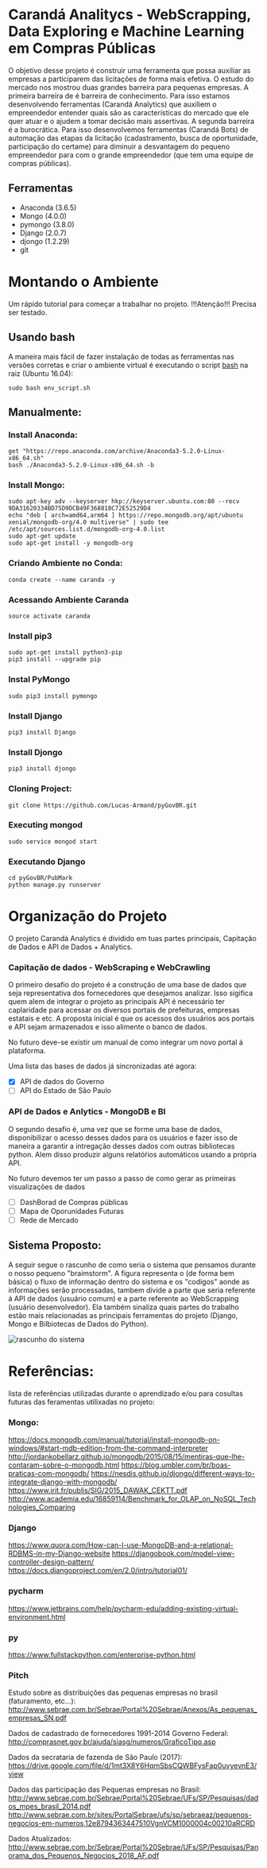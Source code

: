 # Carandá Analitycs - WebScrapping, Data Exploring e Machine Learning em Compras Públicas

O objetivo desse projeto é construir uma ferramenta que possa auxiliar as empresas a participarem das licitações de forma mais efetiva. O estudo do mercado nos mostrou duas grandes barreira para pequenas empresas. A primeira barreira de é barreira de conhecimento. Para isso estamos desenvolvendo ferramentas (Carandá Analytics) que auxiliem o empreendedor entender quais são as características do mercado que ele quer atuar e o ajudem a tomar decisão mais assertivas. A segunda barreira é a burocrática. Para isso desenvolvemos ferramentas (Carandá Bots) de automação das etapas da licitação (cadastramento, busca de oportunidade, participação do certame) para diminuir a desvantagem do pequeno empreendedor para com o grande empreendedor (que tem uma equipe de compras públicas).

## Ferramentas

* Anaconda (3.6.5) 
* Mongo (4.0.0) 
* pymongo (3.8.0) 
* Django (2.0.7) 
* djongo (1.2.29)
* git
# Montando o Ambiente

Um rápido tutorial para começar a trabalhar no projeto. !!!Atenção!!! Precisa ser testado.

## Usando bash

A maneira mais fácil de fazer instalação de todas as ferramentas nas versões corretas e criar o ambiente virtual é executando o script [bash](https://github.com/Lucas-Armand/pyGovBR/blob/master/env_script.sh) na raiz (Ubuntu 16.04):

```
sudo bash env_script.sh
```

## Manualmente:

### Install Anaconda:

```
get "https://repo.anaconda.com/archive/Anaconda3-5.2.0-Linux-x86_64.sh"
bash ./Anaconda3-5.2.0-Linux-x86_64.sh -b

```
### Install Mongo:

```
sudo apt-key adv --keyserver hkp://keyserver.ubuntu.com:80 --recv 9DA31620334BD75D9DCB49F368818C72E52529D4
echo "deb [ arch=amd64,arm64 ] https://repo.mongodb.org/apt/ubuntu xenial/mongodb-org/4.0 multiverse" | sudo tee /etc/apt/sources.list.d/mongodb-org-4.0.list
sudo apt-get update
sudo apt-get install -y mongodb-org
```

### Criando Ambiente no Conda:

```
conda create --name caranda -y
```

### Acessando Ambiente Caranda

```
source activate caranda
```

### Install pip3

```
sudo apt-get install python3-pip
pip3 install --upgrade pip
```

### Instal PyMongo

```
sudo pip3 install pymongo
```

### Install Django

```
pip3 install Django
```

### Install Djongo

```
pip3 install djongo
```

### Cloning Project:

```
git clone https://github.com/Lucas-Armand/pyGovBR.git
```

### Executing mongod

```
sudo service mongod start
```

### Executando Django

```
cd pyGovBR/PubMark
python manage.py runserver
```
# Organização do Projeto

O projeto Carandá Analytics é dividido em tuas partes principais, Capitação de Dados e API de Dados + Analytics.

### Capitação de dados - WebScraping e WebCrawling

O primeiro desafio do projeto é a construção de uma base de dados que seja representativa dos fornecedores que desejamos analizar. Isso sigifica quem alem de integrar o projeto as principais API é necessário ter caplaridade para acessar os diversos portais de prefeituras, empresas estatais e etc. A proposta inicial é que os acessos dos usuários aos portais e API sejam armazenados e isso alimente o banco de dados.

No futuro deve-se existir um manual de como integrar um novo portal á plataforma. 

Uma lista das bases de dados já sincronizadas até agora:

- [x] API de dados do Governo
- [ ] API do Estado de São Paulo

### API de Dados e Anlytics - MongoDB e BI

O segundo desafio é, uma vez que se forme uma base de dados, disponibilizar o acesso desses dados para os usuários e fazer isso de maneira a garantir a intregação desses dados com outras bibliotecas python. Alem disso produzir alguns relatóŕios automáticos usando a própria API.

No futuro devemos ter um passo a passo de como gerar as primeiras visualizações de dados

- [ ] DashBorad de Compras públicas 
- [ ] Mapa de Oporunidades Futuras
- [ ] Rede de Mercado

## Sistema Proposto:

A seguir segue o rascunho de como seria o sistema que pensamos durante o nosso pequeno "braimstorm". A figura representa o (de forma bem básica) o fluxo de informação dentro do sistema e os "codigos" aonde as informações serão processadas, tambem divide a parte que seria referente á API de dados (usuário comum) e a parte referente ao WebScrapping (usuário desenvolvedor). Ela também sinaliza quais partes do trabalho estão mais relacionadas as principais ferramentas do projeto (Django, Mongo e Bilbiotecas de Dados do Python).

![rascunho do sistema](https://github.com/Lucas-Armand/pyGovBR/blob/master/img/rascunho_caranda.jpeg)

# Referências:

lista de referências utilizadas durante o aprendizado e/ou para cosultas futuras das feramentas utilixadas no projeto:
### Mongo:
https://docs.mongodb.com/manual/tutorial/install-mongodb-on-windows/#start-mdb-edition-from-the-command-interpreter
http://jordankobellarz.github.io/mongodb/2015/08/15/mentiras-que-lhe-contaram-sobre-o-mongodb.html
https://blog.umbler.com/br/boas-praticas-com-mongodb/
https://nesdis.github.io/djongo/different-ways-to-integrate-django-with-mongodb/
https://www.irit.fr/publis/SIG/2015_DAWAK_CEKTT.pdf
http://www.academia.edu/16859114/Benchmark_for_OLAP_on_NoSQL_Technologies_Comparing
### Django
https://www.quora.com/How-can-I-use-MongoDB-and-a-relational-RDBMS-in-my-Django-website
https://djangobook.com/model-view-controller-design-pattern/
https://docs.djangoproject.com/en/2.0/intro/tutorial01/
### pycharm
https://www.jetbrains.com/help/pycharm-edu/adding-existing-virtual-environment.html
### py
https://www.fullstackpython.com/enterprise-python.html
### Pitch

Estudo sobre as distribuições das pequenas empresas no brasil (faturamento, etc...):
http://www.sebrae.com.br/Sebrae/Portal%20Sebrae/Anexos/As_pequenas_empresas_SN.pdf

Dados de cadastrado de fornecedores 1991-2014 Governo Federal:
http://comprasnet.gov.br/ajuda/siasg/numeros/GraficoTipo.asp

Dados da secrataria de fazenda de São Paulo (2017):
https://drive.google.com/file/d/1mt3X8Y6HqmSbsCQWBFysFap0uvyevnE3/view

Dados das participação das Pequenas empresas no Brasil:
http://www.sebrae.com.br/Sebrae/Portal%20Sebrae/UFs/SP/Pesquisas/dados_mpes_brasil_2014.pdf
http://www.sebrae.com.br/sites/PortalSebrae/ufs/sp/sebraeaz/pequenos-negocios-em-numeros,12e8794363447510VgnVCM1000004c00210aRCRD

Dados Atualizados:
http://www.sebrae.com.br/Sebrae/Portal%20Sebrae/UFs/SP/Pesquisas/Panorama_dos_Pequenos_Negocios_2018_AF.pdf

